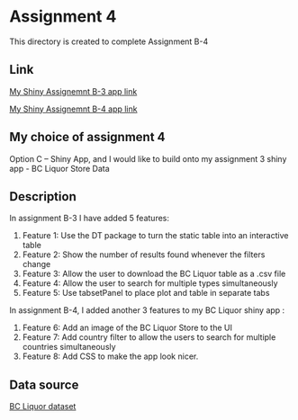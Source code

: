 # Assignment 4
This directory is created to complete Assignment B-4

## Link
[My Shiny Assignemnt B-3 app link](https://qinhuaixu.shinyapps.io/assignment-b3-qinhuai_xu/) 

[My Shiny Assignemnt B-4 app link](https://qinhuaixu.shinyapps.io/assignment-b4-qinhuai_xu/) 

## My choice of assignment 4
Option C – Shiny App, and I would like to build onto my assignment 3 shiny app - BC Liquor Store Data

## Description
In assignment B-3 I have added 5 features:
1. Feature 1: Use the DT package to turn the static table into an interactive table
2. Feature 2: Show the number of results found whenever the filters change
3. Feature 3: Allow the user to download the BC Liquor table as a .csv file
4. Feature 4: Allow the user to search for multiple types simultaneously
5. Feature 5: Use tabsetPanel to place plot and table in separate tabs


In assignment B-4, I added another 3 features to my BC Liquor shiny app :
1. Feature 6: Add an image of the BC Liquor Store to the UI
2. Feature 7: Add country filter to allow the users to search for multiple countries simultaneously
3. Feature 8: Add CSS to make the app look nicer.

## Data source
[BC Liquor dataset](https://github.com/daattali/shiny-server/blob/master/bcl/data/bcl-data.csv)
